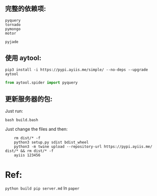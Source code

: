 
## 完整的依赖项:

```code
pyquery
tornado
pymongo
motor

pyjade
```

## 使用 aytool:

```shell
pip3 install -i https://pypi.ayiis.me/simple/ --no-deps --upgrade aytool
```

```python
from aytool.spider import pyquery
```

## 更新服务器的包:

Just run:
```
bash build.bash
```

Just change the files and then:
```shell
    rm dist/* -f
    python3 setup.py sdist bdist_wheel
    python3 -m twine upload --repository-url https://pypi.ayiis.me/ dist/* && rm dist/* -f
    ayiis 123456
```

# Ref:

`python build pip server.md` In `paper`
